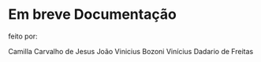 # Em breve Documentação

feito por:

Camilla Carvalho de Jesus 
João Vinicius Bozoni
Vinícius Dadario de Freitas